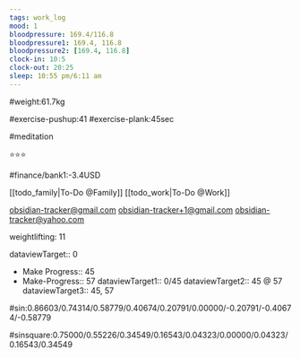 ```yaml
---
tags: work_log
mood: 1
bloodpressure: 169.4/116.8
bloodpressure1: 169.4, 116.8
bloodpressure2: [169.4, 116.8]
clock-in: 10:5
clock-out: 20:25
sleep: 10:55 pm/6:11 am
---
```


#weight:61.7kg

#exercise-pushup:41
#exercise-plank:45sec

#meditation

⭐⭐⭐

#finance/bank1:-3.4USD

[[todo_family|To-Do @Family]]
[[todo_work|To-Do @Work]]

obsidian-tracker@gmail.com
obsidian-tracker+1@gmail.com
obsidian-tracker@yahoo.com

weightlifting: 11

dataviewTarget:: 0
- Make Progress:: 45
- Make-Progress:: 57
dataviewTarget1:: 0/45
dataviewTarget2:: 45 @ 57
dataviewTarget3:: 45, 57

#sin:0.86603/0.74314/0.58779/0.40674/0.20791/0.00000/-0.20791/-0.40674/-0.58779

#sinsquare:0.75000/0.55226/0.34549/0.16543/0.04323/0.00000/0.04323/0.16543/0.34549

